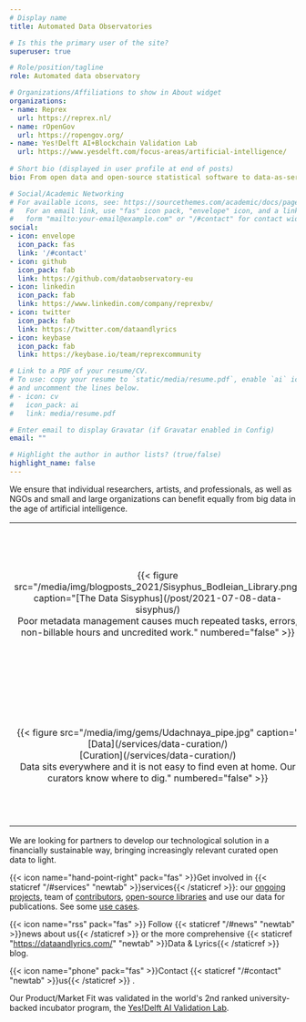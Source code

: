 ```yaml
---
# Display name
title: Automated Data Observatories

# Is this the primary user of the site?
superuser: true

# Role/position/tagline
role: Automated data observatory

# Organizations/Affiliations to show in About widget
organizations:
- name: Reprex
  url: https://reprex.nl/
- name: rOpenGov
  url: https://ropengov.org/
- name: Yes!Delft AI+Blockchain Validation Lab
  url: https://www.yesdelft.com/focus-areas/artificial-intelligence/
  
# Short bio (displayed in user profile at end of posts)
bio: From open data and open-source statistical software to data-as-service.

# Social/Academic Networking
# For available icons, see: https://sourcethemes.com/academic/docs/page-builder/#icons
#   For an email link, use "fas" icon pack, "envelope" icon, and a link in the
#   form "mailto:your-email@example.com" or "/#contact" for contact widget.
social:
- icon: envelope
  icon_pack: fas
  link: '/#contact'
- icon: github
  icon_pack: fab
  link: https://github.com/dataobservatory-eu
- icon: linkedin
  icon_pack: fab
  link: https://www.linkedin.com/company/reprexbv/
- icon: twitter
  icon_pack: fab
  link: https://twitter.com/dataandlyrics
- icon: keybase
  icon_pack: fab
  link: https://keybase.io/team/reprexcommunity

# Link to a PDF of your resume/CV.
# To use: copy your resume to `static/media/resume.pdf`, enable `ai` icons in `params.toml`, 
# and uncomment the lines below.
# - icon: cv
#   icon_pack: ai
#   link: media/resume.pdf

# Enter email to display Gravatar (if Gravatar enabled in Config)
email: ""

# Highlight the author in author lists? (true/false)
highlight_name: false
---
```


We ensure that individual researchers, artists, and professionals, as well as NGOs and small and large organizations can benefit equally from big data in the age of artificial intelligence.

<table>
<colgroup>
<col style="width: 25%" />
<col style="width: 25%" />
<col style="width: 25%" />
<col style="width: 25%" />
</colgroup>
<tbody>
<tr>
<td style="text-align: center;">{{< figure src="/media/img/blogposts_2021/Sisyphus_Bodleian_Library.png" caption="[The Data Sisyphus](/post/2021-07-08-data-sisyphus/)</br>Poor metadata management causes much repeated tasks, errors, non-billable hours and uncredited work." numbered="false" >}}</td>
<td style="text-align: center;">{{< figure src="/media/img/slides/gold_panning_notitle.png" caption="[Open Data](/post/2021-06-18-gold-without-rush/)</br>Uncut diamonds need to be polished. Data is only potential information, raw and unprocessed." numbered="false" >}}</td>
<td style="text-align: center;">{{< figure src="/media/img/gems/Diamond_Polisher.jpg" caption="[Trustworthy AI](/post/2021-05-16-recommendation-outcomes/)</br>What can go wrong with the algorithm?" numbered="false" >}}</td>
<td style="text-align: center;">{{< figure src="/media/img/gems/edgar-soto-gb0BZGae1Nk-unsplash.jpg" caption="[Automated Data Observatories](/post/2020-09-11-creating-automated-observatory/)</br></br>Reusable, easy-to-import, interoperable, always fresh data in tidy formats with a modern API." numbered="false" >}}</td>
</tr>
<tr>
<td style="text-align: center;">{{< figure src="/media/img/gems/Udachnaya_pipe.jpg" caption="[Data](/services/data-curation/)</br> [Curation](/services/data-curation/)</br>Data sits everywhere and it is not easy to find even at home. Our curators know where to dig." numbered="false" >}}</td>
<td style="text-align: center;">{{< figure src="/media/img/gems/Uncut-diamond_Edit.jpg" caption="[Professional Data Processing](/data/open-gov/#is-there-value-left-in-open-data)</br>Uncut diamonds need to be polished. Data is only potential information, raw and unprocessed." numbered="false" >}}</td>
<td style="text-align: center;">{{< figure src="/media/img/gems/Diamond_Polisher.jpg" caption="[Metadata: Documentation & Codebooks](/services/metadata/)</br>Adding FAIR metadata exponentially increases the value of data. We use DataCite and SDMX statistical coding." numbered="false" >}}</td>
<td style="text-align: center;">{{< figure src="/media/img/gems/edgar-soto-gb0BZGae1Nk-unsplash.jpg" caption="[Data-as-Service](/services/data-as-service/)</br></br>Reusable, easy-to-import, interoperable, always fresh data in tidy formats with a modern API." numbered="false" >}}</td>
</tr>
</tbody>
</table>

We are looking for partners to develop our technological solution in a financially sustainable way, bringing increasingly relevant curated open data to light. 

{{< icon name="hand-point-right" pack="fas" >}}Get involved in {{< staticref  "/#services" "newtab"  >}}services{{< /staticref >}}: our [ongoing projects](/#projects), team of [contributors](/#contributors), [open-source libraries](/software/) and use our data for publications. See some [use cases](/#featured).

{{< icon name="rss" pack="fas" >}} Follow {{< staticref "/#news" "newtab" >}}news about us{{< /staticref >}} or the more comprehensive {{< staticref "https://dataandlyrics.com/" "newtab" >}}Data & Lyrics{{< /staticref >}}  blog.

{{< icon name="phone" pack="fas" >}}Contact {{< staticref "/#contact" "newtab" >}}us{{< /staticref >}} .


Our Product/Market Fit was validated in the world's 2nd ranked university-backed incubator program, the [Yes!Delft AI Validation Lab](post/2020-09-25-yesdelft-validation/).

